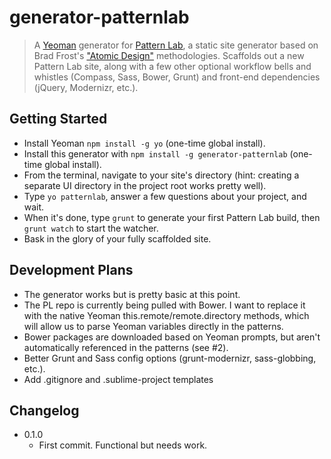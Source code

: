 # generator-patternlab

> A [Yeoman](http://yeoman.io) generator for [Pattern Lab](http://patternlab.io/), a static site generator based on Brad Frost's ["Atomic Design"](http://bradfrostweb.com/blog/post/atomic-web-design/) methodologies.
> Scaffolds out a new Pattern Lab site, along with a few other optional workflow bells and whistles (Compass, Sass, Bower, Grunt) and front-end dependencies (jQuery, Modernizr, etc.).

## Getting Started

- Install Yeoman `npm install -g yo` (one-time global install).
- Install this generator with `npm install -g generator-patternlab` (one-time global install).
- From the terminal, navigate to your site's directory (hint: creating a separate UI directory in the project root works pretty well).
- Type `yo patternlab`, answer a few questions about your project, and wait.
- When it's done, type `grunt` to generate your first Pattern Lab build, then `grunt watch` to start the watcher.
- Bask in the glory of your fully scaffolded site. 

## Development Plans
- The generator works but is pretty basic at this point.
- The PL repo is currently being pulled with Bower. I want to replace it with the native Yeoman this.remote/remote.directory methods, which will allow us to parse Yeoman variables directly in the patterns.
- Bower packages are downloaded based on Yeoman prompts, but aren't automatically referenced in the patterns (see #2).
- Better Grunt and Sass config options (grunt-modernizr, sass-globbing, etc.).
- Add .gitignore and .sublime-project templates

## Changelog
- 0.1.0
  - First commit. Functional but needs work.